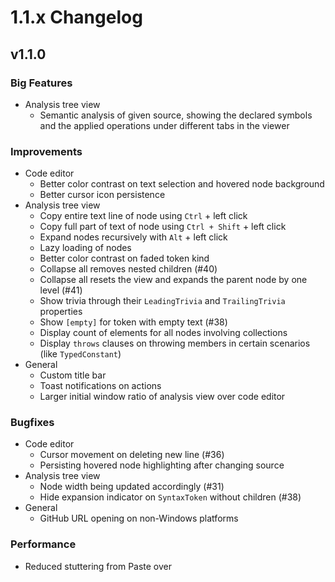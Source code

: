 # 1.1.x Changelog

## v1.1.0

### Big Features

- Analysis tree view
  - Semantic analysis of given source, showing the declared symbols and the applied operations under different tabs in the viewer

### Improvements

- Code editor
  - Better color contrast on text selection and hovered node background
  - Better cursor icon persistence
- Analysis tree view
  - Copy entire text line of node using `Ctrl` + left click
  - Copy full part of text of node using `Ctrl + Shift` + left click
  - Expand nodes recursively with `Alt` + left click
  - Lazy loading of nodes
  - Better color contrast on faded token kind
  - Collapse all removes nested children (#40)
  - Collapse all resets the view and expands the parent node by one level (#41)
  - Show trivia through their `LeadingTrivia` and `TrailingTrivia` properties
  - Show `[empty]` for token with empty text (#38)
  - Display count of elements for all nodes involving collections
  - Display `throws` clauses on throwing members in certain scenarios (like `TypedConstant`)
- General
  - Custom title bar
  - Toast notifications on actions
  - Larger initial window ratio of analysis view over code editor

### Bugfixes

- Code editor
  - Cursor movement on deleting new line (#36)
  - Persisting hovered node highlighting after changing source
- Analysis tree view
  - Node width being updated accordingly (#31)
  - Hide expansion indicator on `SyntaxToken` without children (#38)
- General
  - GitHub URL opening on non-Windows platforms

### Performance

- Reduced stuttering from Paste over
